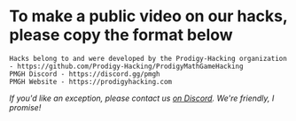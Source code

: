 # To make a public video on our hacks, please copy the format below

```text
Hacks belong to and were developed by the Prodigy-Hacking organization - https://github.com/Prodigy-Hacking/ProdigyMathGameHacking
PMGH Discord - https://discord.gg/pmgh
PMGH Website - https://prodigyhacking.com
```

*If you'd like an exception, please contact us [on Discord](https://discord.gg/pmgh). We're friendly, I promise!*
	
